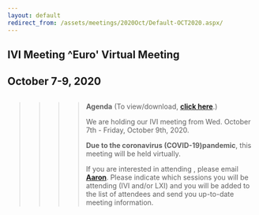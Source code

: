 ```yaml
---
layout: default
redirect_from: /assets/meetings/2020Oct/Default-OCT2020.aspx/
---
```

<div id="rightCol0">

<div data-align="center">

## IVI Meeting ^Euro' Virtual Meeting

## October 7-9, 2020

</div>

> > > > ##
> > > >
> > > > **Agenda** (To view/download, **[click here](Oct%202020%20Agenda%20-%20IVI.pdf)**.)
> > > >
> > > > We are holding our IVI meeting from Wed. October 7th - Friday,
> > > > October 9th, 2020.
> > > >
> > > > **Due to the coronavirus (COVID-19)pandemic**, this meeting will
> > > > be held virtually.
> > > >
> > > > If you are interested in attending , please email
> > > > [**Aaron**](mailto:ExecDir@LXIStandard.org). Please indicate
> > > > which sessions you will be attending (IVI and/or LXI) and you
> > > > will be added to the list of attendees and send you up-to-date
> > > > meeting information.
> > >
> > > > >

####

>
>
> > ###
> >
> > >

> >

####

####

####

</div>

